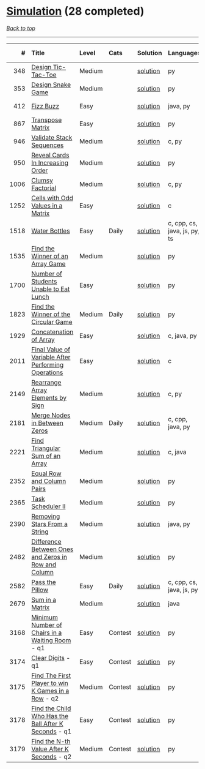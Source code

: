 # [Simulation](<https://leetcode.com/tag/Simulation/>) (28 completed)

*[Back to top](<../../README.md>)*

------

|    # | Title                                                                                                                                      | Level   | Cats    | Solution                                                                       | Languages                    | Date Complete   |
|-----:|:-------------------------------------------------------------------------------------------------------------------------------------------|:--------|:--------|:-------------------------------------------------------------------------------|:-----------------------------|:----------------|
|  348 | [Design Tic-Tac-Toe](<https://leetcode.com/problems/design-tic-tac-toe>)                                                                   | Medium  |         | [solution](<../_348. Design Tic-Tac-Toe.md>)                                   | py                           | Jul 04, 2024    |
|  353 | [Design Snake Game](<https://leetcode.com/problems/design-snake-game>)                                                                     | Medium  |         | [solution](<../_353. Design Snake Game.md>)                                    | py                           | Jun 28, 2024    |
|  412 | [Fizz Buzz](<https://leetcode.com/problems/fizz-buzz>)                                                                                     | Easy    |         | [solution](<../_412. Fizz Buzz.md>)                                            | java, py                     | Jun 02, 2024    |
|  867 | [Transpose Matrix](<https://leetcode.com/problems/transpose-matrix>)                                                                       | Easy    |         | [solution](<../_867. Transpose Matrix.md>)                                     | py                           | Jun 14, 2024    |
|  946 | [Validate Stack Sequences](<https://leetcode.com/problems/validate-stack-sequences>)                                                       | Medium  |         | [solution](<../_946. Validate Stack Sequences.md>)                             | c, py                        | Jun 11, 2024    |
|  950 | [Reveal Cards In Increasing Order](<https://leetcode.com/problems/reveal-cards-in-increasing-order>)                                       | Medium  |         | [solution](<../_950. Reveal Cards In Increasing Order.md>)                     | py                           | Jun 11, 2024    |
| 1006 | [Clumsy Factorial](<https://leetcode.com/problems/clumsy-factorial>)                                                                       | Medium  |         | [solution](<../_1006. Clumsy Factorial.md>)                                    | c, py                        | Jun 11, 2024    |
| 1252 | [Cells with Odd Values in a Matrix](<https://leetcode.com/problems/cells-with-odd-values-in-a-matrix>)                                     | Easy    |         | [solution](<../_1252. Cells with Odd Values in a Matrix.md>)                   | c                            | Jun 04, 2024    |
| 1518 | [Water Bottles](<https://leetcode.com/problems/water-bottles>)                                                                             | Easy    | Daily   | [solution](<../_1518. Water Bottles.md>)                                       | c, cpp, cs, java, js, py, ts | Jul 06, 2024    |
| 1535 | [Find the Winner of an Array Game](<https://leetcode.com/problems/find-the-winner-of-an-array-game>)                                       | Medium  |         | [solution](<../_1535. Find the Winner of an Array Game.md>)                    | py                           | Jun 08, 2024    |
| 1700 | [Number of Students Unable to Eat Lunch](<https://leetcode.com/problems/number-of-students-unable-to-eat-lunch>)                           | Easy    |         | [solution](<../_1700. Number of Students Unable to Eat Lunch.md>)              | py                           | Jun 01, 2024    |
| 1823 | [Find the Winner of the Circular Game](<https://leetcode.com/problems/find-the-winner-of-the-circular-game>)                               | Medium  | Daily   | [solution](<../_1823. Find the Winner of the Circular Game.md>)                | py                           | Jul 07, 2024    |
| 1929 | [Concatenation of Array](<https://leetcode.com/problems/concatenation-of-array>)                                                           | Easy    |         | [solution](<../_1929. Concatenation of Array.md>)                              | c, java, py                  | Jun 03, 2024    |
| 2011 | [Final Value of Variable After Performing Operations](<https://leetcode.com/problems/final-value-of-variable-after-performing-operations>) | Easy    |         | [solution](<../_2011. Final Value of Variable After Performing Operations.md>) | c                            | Jun 03, 2024    |
| 2149 | [Rearrange Array Elements by Sign](<https://leetcode.com/problems/rearrange-array-elements-by-sign>)                                       | Medium  |         | [solution](<../_2149. Rearrange Array Elements by Sign.md>)                    | c, py                        | Jun 09, 2024    |
| 2181 | [Merge Nodes in Between Zeros](<https://leetcode.com/problems/merge-nodes-in-between-zeros>)                                               | Medium  | Daily   | [solution](<../_2181. Merge Nodes in Between Zeros.md>)                        | c, cpp, java, py             | Jul 03, 2024    |
| 2221 | [Find Triangular Sum of an Array](<https://leetcode.com/problems/find-triangular-sum-of-an-array>)                                         | Medium  |         | [solution](<../_2221. Find Triangular Sum of an Array.md>)                     | c, java                      | Jun 26, 2024    |
| 2352 | [Equal Row and Column Pairs](<https://leetcode.com/problems/equal-row-and-column-pairs>)                                                   | Medium  |         | [solution](<../_2352. Equal Row and Column Pairs.md>)                          | py                           | Jun 26, 2024    |
| 2365 | [Task Scheduler II](<https://leetcode.com/problems/task-scheduler-ii>)                                                                     | Medium  |         | [solution](<../_2365. Task Scheduler II.md>)                                   | py                           | Jun 29, 2024    |
| 2390 | [Removing Stars From a String](<https://leetcode.com/problems/removing-stars-from-a-string>)                                               | Medium  |         | [solution](<../_2390. Removing Stars From a String.md>)                        | java, py                     | Jun 01, 2024    |
| 2482 | [Difference Between Ones and Zeros in Row and Column](<https://leetcode.com/problems/difference-between-ones-and-zeros-in-row-and-column>) | Medium  |         | [solution](<../_2482. Difference Between Ones and Zeros in Row and Column.md>) | py                           | Jun 07, 2024    |
| 2582 | [Pass the Pillow](<https://leetcode.com/problems/pass-the-pillow>)                                                                         | Easy    | Daily   | [solution](<../_2582. Pass the Pillow.md>)                                     | c, cpp, cs, java, js, py     | Jul 05, 2024    |
| 2679 | [Sum in a Matrix](<https://leetcode.com/problems/sum-in-a-matrix>)                                                                         | Medium  |         | [solution](<../_2679. Sum in a Matrix.md>)                                     | java                         | May 22, 2024    |
| 3168 | [Minimum Number of Chairs in a Waiting Room](<https://leetcode.com/problems/minimum-number-of-chairs-in-a-waiting-room>) - q1              | Easy    | Contest | [solution](<../_3168. Minimum Number of Chairs in a Waiting Room.md>)          | py                           | Jun 01, 2024    |
| 3174 | [Clear Digits](<https://leetcode.com/problems/clear-digits>) - q1                                                                          | Easy    | Contest | [solution](<../_3174. Clear Digits.md>)                                        | py                           | Jun 08, 2024    |
| 3175 | [Find The First Player to win K Games in a Row](<https://leetcode.com/problems/find-the-first-player-to-win-k-games-in-a-row>) - q2        | Medium  | Contest | [solution](<../_3175. Find The First Player to win K Games in a Row.md>)       | py                           | Jun 08, 2024    |
| 3178 | [Find the Child Who Has the Ball After K Seconds](<https://leetcode.com/problems/find-the-child-who-has-the-ball-after-k-seconds>) - q1    | Easy    | Contest | [solution](<../_3178. Find the Child Who Has the Ball After K Seconds.md>)     | py                           | Jun 08, 2024    |
| 3179 | [Find the N-th Value After K Seconds](<https://leetcode.com/problems/find-the-n-th-value-after-k-seconds>) - q2                            | Medium  | Contest | [solution](<../_3179. Find the N-th Value After K Seconds.md>)                 | py                           | Jun 08, 2024    |
